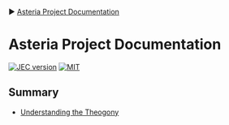 :arrow_forward: [Asteria Project Documentation](https://github.com/asteria-project/asteria/blob/master/documentation/asteria-documentation.md)

# Asteria Project Documentation

[![JEC version](https://img.shields.io/badge/ASTERIA-1.0-%239966FF.svg)](https://github.com/asteria-project)
[![MIT](https://img.shields.io/github/license/mashape/apistatus.svg)](https://opensource.org/licenses/mit-license.php)


## Summary

- [Understanding the Theogony](https://github.com/asteria-project/asteria/blob/master/documentation/understanding-the-theogony.md)
